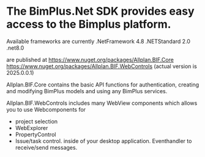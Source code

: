 # The BimPlus.Net SDK provides easy access to the Bimplus platform.
Available frameworks are currently
.NetFramework 4.8
.NETStandard 2.0
.net8.0

are published at 
https://www.nuget.org/packages/Allplan.BIF.Core
https://www.nuget.org/packages/Allplan.BIF.WebControls
(actual version is 2025.0.0.1)


Allplan.BIF.Core 
contains the basic API functions for authentication, creating and modifying BimPlus models and using any BimPlus services.


Allplan.BIF.WebControls 
includes many WebView components which allows you to use Webcomponents for
* project selection
* WebExplorer
* PropertyControl 
* Issue/task control.
inside of your desktop application.
Eventhandler to receive/send messages.


